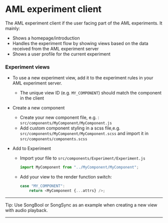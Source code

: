 # AML experiment client

The AML experiment client if the user facing part of the AML experiments. It mainly:

-   Shows a homepage/introduction
-   Handles the experiment flow by showing views based on the data received from the AML experiment server
-   Shows a user profile for the current experiment

### Experiment views

-   To use a new experiment view, add it to the experiment rules in your AML experiment server.
    -   The unique view ID (e.g. `MY_COMPONENT`) should match the component in the client
-   Create a new component

    -   Create your new component file, e.g. : `src/components/MyComponent/MyComponent.js`
    -   Add custom component styling in a scss file,e.g. `src/components/MyComponent/MyComponent.scss` and import it in `src/components/components.scss`

-   Add to Experiment

    -   Import your file to `src/components/Experiment/Experiment.js`
        ```javascript
        import MyComponent from "../MyComponent/MyComponent";
        ```
    -   Add your view to the render function switch:
        ```javascript
        case "MY_COMPONENT":
            return <MyComponent {...attrs} />;
        ```

---

Tip: Use SongBool or SongSync as an example when creating a new view with audio playback.

---
